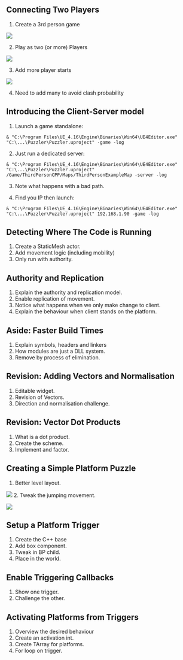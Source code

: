 ## Connecting Two Players

1. Create a 3rd person game

 ![](Images/2017-08-01_17-12-26.png)

2. Play as two (or more) Players

 ![](Images/2017-08-01_17-20-15.png)

3. Add more player starts

 ![](Images/2017-08-01_17-23-10.png)

4. Need to add many to avoid clash probability

## Introducing the Client-Server model

1. Launch a game standalone:

 ```
 & "C:\Program Files\UE_4.16\Engine\Binaries\Win64\UE4Editor.exe" "C:\...\Puzzler\Puzzler.uproject" -game -log
 ```
2. Just run a dedicated server:

  ```
 & "C:\Program Files\UE_4.16\Engine\Binaries\Win64\UE4Editor.exe" "C:\...\Puzzler\Puzzler.uproject" /Game/ThirdPersonCPP/Maps/ThirdPersonExampleMap -server -log
 ```

3. Note what happens with a bad path.

4. Find you IP then launch:

 ```
 & "C:\Program Files\UE_4.16\Engine\Binaries\Win64\UE4Editor.exe" "C:\...\Puzzler\Puzzler.uproject" 192.168.1.90 -game -log
 ```

## Detecting Where The Code is Running

1. Create a StaticMesh actor.
2. Add movement logic (including mobility)
3. Only run with authority.

## Authority and Replication

1. Explain the authority and replication model.
1. Enable replication of movement.
2. Notice what happens when we only make change to client.
3. Explain the behaviour when client stands on the platform.

## Aside: Faster Build Times

1. Explain symbols, headers and linkers
2. How modules are just a DLL system.
2. Remove by process of elimination.

## Revision: Adding Vectors and Normalisation

1. Editable widget.
2. Revision of Vectors.
3. Direction and normalisation challenge.

## Revision: Vector Dot Products

1. What is a dot product.
2. Create the scheme.
3. Implement and factor.

## Creating a Simple Platform Puzzle

1. Better level layout.

 ![](Images/2017-08-02_15-41-42.png)
2. Tweak the jumping movement.

 ![](Images/2017-08-02_15-40-26.png)

## Setup a Platform Trigger

1. Create the C++ base
2. Add box component.
3. Tweak in BP child.
4. Place in the world.

## Enable Triggering Callbacks

1. Show one trigger.
2. Challenge the other.

## Activating Platforms from Triggers

1. Overview the desired behaviour
1. Create an activation int.
3. Create TArray for platforms.
4. For loop on trigger.
